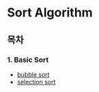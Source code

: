 # Sort Algorithm

## 목차

### 1. Basic Sort

- [bubble sort](https://github.com/HyeonJu-C/sort-algorithm/blob/main/bubble-sort.js)
- [selection sort](https://github.com/HyeonJu-C/sort-algorithm/blob/main/selection-sort.js)
